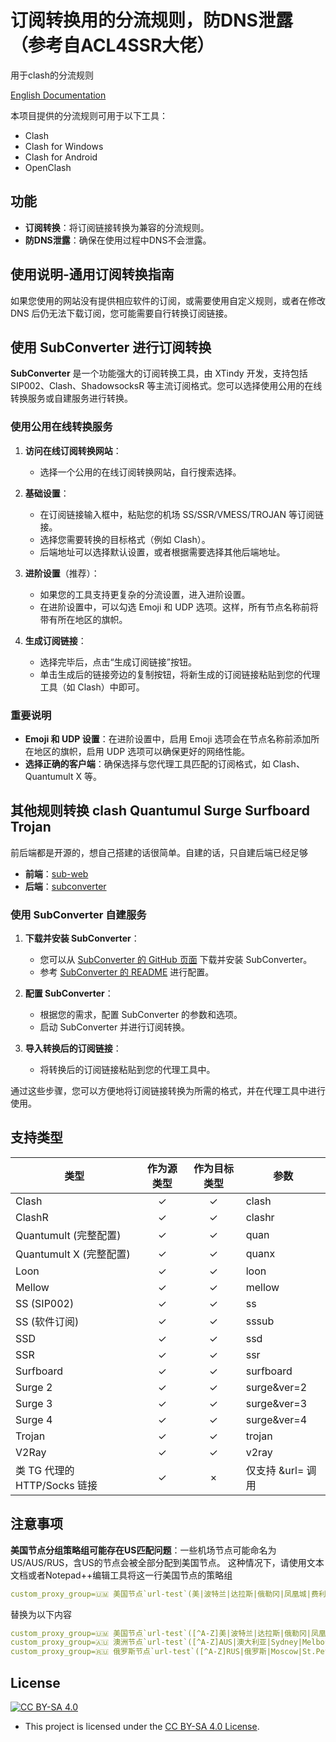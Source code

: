 # 订阅转换用的分流规则，防DNS泄露（参考自ACL4SSR大佬）


用于clash的分流规则

 [English Documentation](https://github.com/Kollata/Twenty7/blob/main/README-EN.md)

本项目提供的分流规则可用于以下工具：

- Clash
- Clash for Windows
- Clash for Android
- OpenClash

## 功能

- **订阅转换**：将订阅链接转换为兼容的分流规则。
- **防DNS泄露**：确保在使用过程中DNS不会泄露。

## 使用说明-通用订阅转换指南

如果您使用的网站没有提供相应软件的订阅，或需要使用自定义规则，或者在修改 DNS 后仍无法下载订阅，您可能需要自行转换订阅链接。

## 使用 SubConverter 进行订阅转换

**SubConverter** 是一个功能强大的订阅转换工具，由 XTindy 开发，支持包括 SIP002、Clash、ShadowsocksR 等主流订阅格式。您可以选择使用公用的在线转换服务或自建服务进行转换。

### 使用公用在线转换服务

1. **访问在线订阅转换网站**：
   - 选择一个公用的在线订阅转换网站，自行搜索选择。

2. **基础设置**：
   - 在订阅链接输入框中，粘贴您的机场 SS/SSR/VMESS/TROJAN 等订阅链接。
   - 选择您需要转换的目标格式（例如 Clash）。
   - 后端地址可以选择默认设置，或者根据需要选择其他后端地址。

3. **进阶设置**（推荐）：
   - 如果您的工具支持更复杂的分流设置，进入进阶设置。
   - 在进阶设置中，可以勾选 Emoji 和 UDP 选项。这样，所有节点名称前将带有所在地区的旗帜。

4. **生成订阅链接**：
   - 选择完毕后，点击“生成订阅链接”按钮。
   - 单击生成后的链接旁边的复制按钮，将新生成的订阅链接粘贴到您的代理工具（如 Clash）中即可。

### 重要说明

- **Emoji 和 UDP 设置**：在进阶设置中，启用 Emoji 选项会在节点名称前添加所在地区的旗帜，启用 UDP 选项可以确保更好的网络性能。
- **选择正确的客户端**：确保选择与您代理工具匹配的订阅格式，如 Clash、Quantumult X 等。

## 其他规则转换 clash Quantumul Surge Surfboard Trojan

 前后端都是开源的，想自己搭建的话很简单。自建的话，只自建后端已经足够
- **前端**：[sub-web](https://github.com/CareyWang/sub-web)
- **后端**：[subconverter](https://github.com/tindy2013/subconverter/blob/master/README-cn.md)

### 使用 SubConverter 自建服务

1. **下载并安装 SubConverter**：
   - 您可以从 [SubConverter 的 GitHub 页面](https://github.com/tindy2013/subconverter) 下载并安装 SubConverter。
   - 参考 [SubConverter 的 README](https://github.com/tindy2013/subconverter/blob/master/README-cn.md) 进行配置。

2. **配置 SubConverter**：
   - 根据您的需求，配置 SubConverter 的参数和选项。
   - 启动 SubConverter 并进行订阅转换。

3. **导入转换后的订阅链接**：
   - 将转换后的订阅链接粘贴到您的代理工具中。

通过这些步骤，您可以方便地将订阅链接转换为所需的格式，并在代理工具中进行使用。

## 支持类型

| 类型                         | 作为源类型 | 作为目标类型 | 参数            |
|----------------------------|:--------:|:--------:|-----------------|
| Clash                      |    ✓     |    ✓     | clash           |
| ClashR                     |    ✓     |    ✓     | clashr          |
| Quantumult (完整配置)       |    ✓     |    ✓     | quan            |
| Quantumult X (完整配置)     |    ✓     |    ✓     | quanx           |
| Loon                       |    ✓     |    ✓     | loon            |
| Mellow                     |    ✓     |    ✓     | mellow          |
| SS (SIP002)                |    ✓     |    ✓     | ss              |
| SS (软件订阅)               |    ✓     |    ✓     | sssub           |
| SSD                        |    ✓     |    ✓     | ssd             |
| SSR                        |    ✓     |    ✓     | ssr             |
| Surfboard                  |    ✓     |    ✓     | surfboard       |
| Surge 2                    |    ✓     |    ✓     | surge&ver=2     |
| Surge 3                    |    ✓     |    ✓     | surge&ver=3     |
| Surge 4                    |    ✓     |    ✓     | surge&ver=4     |
| Trojan                     |    ✓     |    ✓     | trojan          |
| V2Ray                      |    ✓     |    ✓     | v2ray           |
| 类 TG 代理的 HTTP/Socks 链接 |    ✓     |    ×     | 仅支持 &url= 调用 |



## 注意事项

**美国节点分组策略组可能存在US匹配问题**：一些机场节点可能命名为US/AUS/RUS，含US的节点会被全部分配到美国节点。
这种情况下，请使用文本文档或者Notepad++编辑工具将这一行美国节点的策略组

```yaml
custom_proxy_group=🇺🇲 美国节点`url-test`(美|波特兰|达拉斯|俄勒冈|凤凰城|费利蒙|硅谷|拉斯维加斯|洛杉矶|圣何塞|圣克拉拉|西雅图|芝加哥|US|United States)`http://www.gstatic.com/generate_204`300,,150
```
替换为以下内容

```yaml
custom_proxy_group=🇺🇲 美国节点`url-test`([^A-Z]美|波特兰|达拉斯|俄勒冈|凤凰城|费利蒙|硅谷|拉斯维加斯|洛杉矶|圣何塞|圣克拉拉|西雅图|芝加哥|[^A-Z]US|United States)`http://www.gstatic.com/generate_204`300,,150
custom_proxy_group=🇦🇺 澳洲节点`url-test`([^A-Z]AUS|澳大利亚|Sydney|Melbourne|Perth|Brisbane|Adelaide|Canberra|AU|Australia)`http://www.gstatic.com/generate_204`300,,50
custom_proxy_group=🇷🇺 俄罗斯节点`url-test`([^A-Z]RUS|俄罗斯|Moscow|St.Petersburg|RU|Russia)`http://www.gstatic.com/generate_204`300,,50
```

## License

[![CC BY-SA 4.0](https://img.shields.io/badge/License-CC%20BY--SA%204.0-lightgrey)](https://creativecommons.org/licenses/by-sa/4.0/deed.en)
   - This project is licensed under the [CC BY-SA 4.0 License](https://creativecommons.org/licenses/by-sa/4.0/deed.en).





